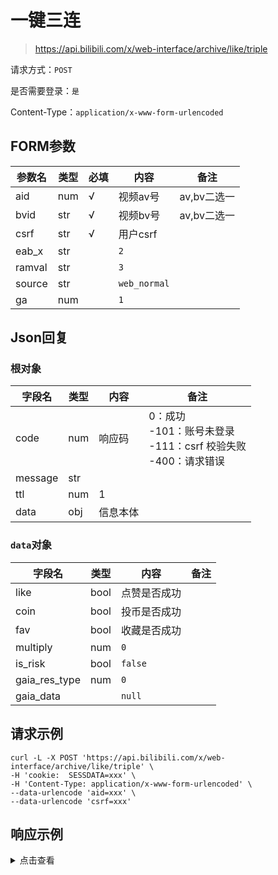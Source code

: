 # 一键三连

> https://api.bilibili.com/x/web-interface/archive/like/triple

请求方式：`POST`

是否需要登录：`是`

Content-Type：`application/x-www-form-urlencoded`

## FORM参数

| 参数名    | 类型  | 必填  | 内容           | 备注       |
|--------|-----|-----|--------------|----------|
| aid    | num | √   | 视频av号        | av,bv二选一 |
| bvid   | str | √   | 视频bv号        | av,bv二选一 |
| csrf   | str | √   | 用户csrf       |          |
| eab_x  | str |     | `2`          |          |
| ramval | str |     | `3`          |          |
| source | str |     | `web_normal` |          |
| ga     | num |     | `1`          |          |

## Json回复

### 根对象

| 字段名     | 类型  | 内容   | 备注                                                    |
|---------|-----|------|-------------------------------------------------------|
| code    | num | 响应码  | 0：成功<br/>-101：账号未登录<br/>-111：csrf 校验失败<br/> -400：请求错误 |
| message | str |      |                                                       |
| ttl     | num | 1    |                                                       |
| data    | obj | 信息本体 |                                                       |

### `data`对象

| 字段名           | 类型   | 内容      | 备注  |
|---------------|------|---------|-----|
| like          | bool | 点赞是否成功  |     |
| coin          | bool | 投币是否成功  |     |
| fav           | bool | 收藏是否成功  |     |
| multiply      | num  | `0`     |     |
| is_risk       | bool | `false` |     |
| gaia_res_type | num  | `0`     |     |
| gaia_data     |      | `null`  |     |

## 请求示例

```shell
curl -L -X POST 'https://api.bilibili.com/x/web-interface/archive/like/triple' \
-H 'cookie:  SESSDATA=xxx' \
-H 'Content-Type: application/x-www-form-urlencoded' \
--data-urlencode 'aid=xxx' \
--data-urlencode 'csrf=xxx'
```

## 响应示例

<details>
<summary>点击查看</summary>

```json
{
  "code": 0,
  "message": "0",
  "ttl": 1,
  "data": {
    "like": true,
    "coin": true,
    "fav": true,
    "multiply": 0,
    "is_risk": false,
    "gaia_res_type": 0,
    "gaia_data": null
  }
}
```

</details>